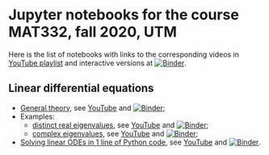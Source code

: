 # Jupyter notebooks for the course MAT332, fall 2020, UTM

Here is the list of notebooks with links to the corresponding videos in [YouTube playlist](https://www.youtube.com/playlist?list=PLEnYOnT-x1UWv6Tezx4Ml2tIWwsEmEdEu) and interactive versions at [![Binder](https://mybinder.org/badge_logo.svg)](https://mybinder.org/v2/gh/urkud/mat332-notebooks/master).

## Linear differential equations

* [General theory](./Linear_ODEs.ipynb), see [YouTube](https://youtu.be/SfXSwMhXSSY) and [![Binder](https://mybinder.org/badge_logo.svg)](https://mybinder.org/v2/gh/urkud/mat332-notebooks/master?filepath=Linear_ODEs.ipynb);
* Examples:
  - [distinct real eigenvalues](./Linear_ODE_real_evs.ipynb), see [YouTube](https://youtu.be/kMeGbVdQPFA) and [![Binder](https://mybinder.org/badge_logo.svg)](https://mybinder.org/v2/gh/urkud/mat332-notebooks/master?filepath=Linear_ODE_real_evs.ipynb);
  - [complex eigenvalues](./Linear_ODE_complex_evs.ipynb), see [YouTube](https://youtu.be/i4RDfp2iOEY) and [![Binder](https://mybinder.org/badge_logo.svg)](https://mybinder.org/v2/gh/urkud/mat332-notebooks/master?filepath=Linear_ODE_complex_evs.ipynb);
* [Solving linear ODEs in 1 line of Python code](./Linear_ODEs_sympy.ipynb), see [YouTube](https://youtu.be/oN254rVNyHs) and [![Binder](https://mybinder.org/badge_logo.svg)](https://mybinder.org/v2/gh/urkud/mat332-notebooks/master?filepath=Linear_ODEs_sympy.ipynb).
